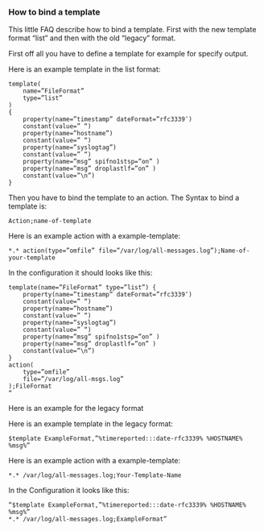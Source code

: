 ### How to bind a template ###

This little FAQ describe how to bind a template.
First with the new template format “list” and then with the old “legacy” format.

First off all you have to define a template for example for specify output.

Here is an example template in the list format:

    template(
        name=”FileFormat”
        type=”list”
    ) 
    {
        property(name=”timestamp” dateFormat=”rfc3339″)
        constant(value=” “)
        property(name=”hostname”)
        constant(value=” “)
        property(name=”syslogtag”)
        constant(value=” “)
        property(name=”msg” spifno1stsp=”on” )
        property(name=”msg” droplastlf=”on” )
        constant(value=”\n”)
    }

Then you have to bind the template to an action. The Syntax to bind a template is:

    Action;name-of-template

Here is an example action with a example-template:

    *.* action(type=”omfile” file=”/var/log/all-messages.log”);Name-of-your-template

In the configuration it should looks like this:

    template(name=”FileFormat” type=”list”) {
        property(name=”timestamp” dateFormat=”rfc3339″)
        constant(value=” “)
        property(name=”hostname”)
        constant(value=” “)
        property(name=”syslogtag”)
        constant(value=” “)
        property(name=”msg” spifno1stsp=”on” )
        property(name=”msg” droplastlf=”on” )
        constant(value=”\n”)
    }
    action(
        type=”omfile” 
        file=”/var/log/all-msgs.log”
    );FileFormat
    “

Here is an example for the legacy format

Here is an example template in the legacy format:

    $template ExampleFormat,”%timereported:::date-rfc3339% %HOSTNAME% %msg%”

Here is an example action with a example-template:

    *.* /var/log/all-messages.log;Your-Template-Name

In the Configuration it looks like this:

    “$template ExampleFormat,”%timereported:::date-rfc3339% %HOSTNAME% %msg%”
    *.* /var/log/all-messages.log;ExampleFormat”

